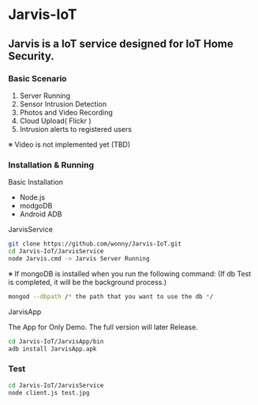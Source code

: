 # Jarvis-IoT

## Jarvis is a IoT service designed for IoT Home Security.

### Basic Scenario

  1. Server Running
  2. Sensor Intrusion Detection
  3. Photos and Video Recording
  4. Cloud Upload( Flickr )
  5. Intrusion alerts to registered users
  
  ※ Video is not implemented yet (TBD)
  
### Installation & Running

Basic Installation
  - Node.js
  - modgoDB
  - Android ADB

JarvisService 

``` sh
git clone https://github.com/wonny/Jarvis-IoT.git
cd Jarvis-IoT/JarvisService
node Jarvis.cmd -> Jarvis Server Running
```
※ If mongoDB is installed when you run the following command:
(If db Test is completed, it will be the background process.)
``` sh
mongod --dbpath /* the path that you want to use the db */
```

JarvisApp

The App for Only Demo. The full version will later Release.

``` sh
cd Jarvis-IoT/JarvisApp/bin
adb install JarvisApp.apk
```
### Test

``` sh
cd Jarvis-IoT/JarvisService
node client.js test.jpg
```
